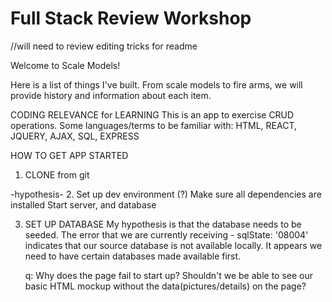 # Full Stack Review Workshop
//will need to review editing tricks for readme

Welcome to Scale Models! 

Here is a list of things I've built. From scale models to fire arms, we will provide history and information about each item. 

CODING RELEVANCE for LEARNING
This is an app to exercise CRUD operations. Some languages/terms to be familiar with: HTML, REACT, JQUERY, AJAX, SQL, EXPRESS

HOW TO GET APP STARTED
1. CLONE from git 

-hypothesis-
2. Set up dev environment (?)
  Make sure all dependencies are installed
  Start server, and database

3. SET UP DATABASE
  My hypothesis is that the database needs to be seeded. The error that we are currently receiving - sqlState: '08004' indicates that our source database is not available locally. 
    It appears we need to have certain databases made available first. 

    q: Why does the page fail to start up? Shouldn't we be able to see our basic HTML mockup without the data(pictures/details) on the page?  

